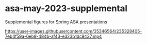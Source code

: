 # asa-may-2023-supplemental
Supplemental figures for Spring ASA presentations


https://user-images.githubusercontent.com/35346564/235328405-7eb4f59a-6eb8-484b-af43-e323b1dc9437.mp4

